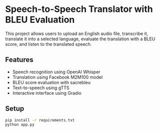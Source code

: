 # Speech-to-Speech Translator with BLEU Evaluation

This project allows users to upload an English audio file, transcribe it, translate it into a selected language, evaluate the translation with a BLEU score, and listen to the translated speech.

## Features
- Speech recognition using OpenAI Whisper
- Translation using Facebook M2M100 model
- BLEU score evaluation with sacrebleu
- Text-to-speech using gTTS
- Interactive interface using Gradio

## Setup

```bash
pip install -r requirements.txt
python app.py
